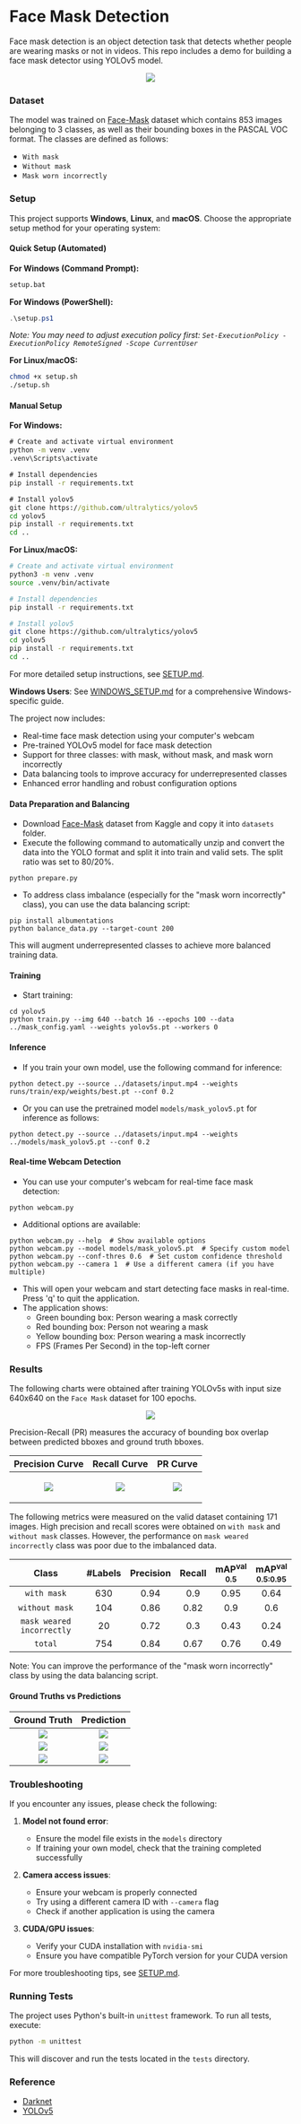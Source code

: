 # Face Mask Detection

Face mask detection is an object detection task that detects whether people are wearing masks or not in videos. This repo includes a demo for building a face mask detector using YOLOv5 model.
<p align="center"> <img src="results/anim2.gif" /></p>

### Dataset

The model was trained on [Face-Mask](https://www.kaggle.com/andrewmvd/face-mask-detection) dataset which contains 853 images belonging to 3 classes, as well as their bounding boxes in the PASCAL VOC format. The classes are defined as follows:

* `With mask`
* `Without mask`
* `Mask worn incorrectly`

### Setup

This project supports **Windows**, **Linux**, and **macOS**. Choose the appropriate setup method for your operating system:

#### Quick Setup (Automated)

**For Windows (Command Prompt):**

```cmd
setup.bat
```

**For Windows (PowerShell):**

```powershell
.\setup.ps1
```

*Note: You may need to adjust execution policy first: `Set-ExecutionPolicy -ExecutionPolicy RemoteSigned -Scope CurrentUser`*

**For Linux/macOS:**

```bash
chmod +x setup.sh
./setup.sh
```

#### Manual Setup

**For Windows:**

```cmd
# Create and activate virtual environment
python -m venv .venv
.venv\Scripts\activate

# Install dependencies
pip install -r requirements.txt

# Install yolov5
git clone https://github.com/ultralytics/yolov5
cd yolov5
pip install -r requirements.txt
cd ..
```

**For Linux/macOS:**

```bash
# Create and activate virtual environment
python3 -m venv .venv
source .venv/bin/activate

# Install dependencies
pip install -r requirements.txt

# Install yolov5
git clone https://github.com/ultralytics/yolov5
cd yolov5
pip install -r requirements.txt
cd ..
```

For more detailed setup instructions, see [SETUP.md](SETUP.md).

**Windows Users**: See [WINDOWS_SETUP.md](WINDOWS_SETUP.md) for a comprehensive Windows-specific guide.

The project now includes:

* Real-time face mask detection using your computer's webcam
* Pre-trained YOLOv5 model for face mask detection
* Support for three classes: with mask, without mask, and mask worn incorrectly
* Data balancing tools to improve accuracy for underrepresented classes
* Enhanced error handling and robust configuration options

#### Data Preparation and Balancing

* Download [Face-Mask](https://www.kaggle.com/andrewmvd/face-mask-detection) dataset from Kaggle and copy it into `datasets` folder.
* Execute the following command to automatically unzip and convert the data into the YOLO format and split it into train and valid sets. The split ratio was set to 80/20%.

```
python prepare.py
```

* To address class imbalance (especially for the "mask worn incorrectly" class), you can use the data balancing script:

```
pip install albumentations
python balance_data.py --target-count 200
```

This will augment underrepresented classes to achieve more balanced training data.

#### Training

* Start training:

```
cd yolov5
python train.py --img 640 --batch 16 --epochs 100 --data ../mask_config.yaml --weights yolov5s.pt --workers 0
```

#### Inference

* If you train your own model, use the following command for inference:

```
python detect.py --source ../datasets/input.mp4 --weights runs/train/exp/weights/best.pt --conf 0.2
```

* Or you can use the pretrained model `models/mask_yolov5.pt` for inference as follows:

```
python detect.py --source ../datasets/input.mp4 --weights ../models/mask_yolov5.pt --conf 0.2
```

#### Real-time Webcam Detection

* You can use your computer's webcam for real-time face mask detection:

```
python webcam.py
```

* Additional options are available:

```
python webcam.py --help  # Show available options
python webcam.py --model models/mask_yolov5.pt  # Specify custom model
python webcam.py --conf-thres 0.6  # Set custom confidence threshold
python webcam.py --camera 1  # Use a different camera (if you have multiple)
```

* This will open your webcam and start detecting face masks in real-time. Press 'q' to quit the application.
* The application shows:
  * Green bounding box: Person wearing a mask correctly
  * Red bounding box: Person not wearing a mask
  * Yellow bounding box: Person wearing a mask incorrectly
  * FPS (Frames Per Second) in the top-left corner

### Results

The following charts were obtained after training YOLOv5s with input size 640x640 on the `Face Mask` dataset for 100 epochs.

<p align="center">
  <img src="results/loss_curve.png" />
</p>

Precision-Recall (PR) measures the accuracy of bounding box overlap between predicted bboxes and ground truth bboxes.

| Precision Curve | Recall Curve | PR Curve |
| :-: | :-: | :-: |
| <p align="center"> <img src="results/P_curve.png"/></p> | <p align="center"> <img src="results/R_curve.png"/></p> | <p align="center"> <img src="results/PR_curve.png"/></p> |

The following metrics were measured on the valid dataset containing 171 images. High precision and recall scores were obtained on `with mask` and `without mask` classes. However, the performance on `mask weared incorrectly` class was poor due to the imbalanced data.

| Class | #Labels | Precision | Recall | mAP<sup>val<br>0.5 | mAP<sup>val<br>0.5:0.95 |
| :-: | :-: | :-: | :-: | :-: | :-: |
| `with mask` | 630 | 0.94 | 0.9 | 0.95 | 0.64 |
| `without mask` | 104 | 0.86 | 0.82 |  0.9 |  0.6 |
| `mask weared incorrectly` | 20 | 0.72 | 0.3 | 0.43 | 0.24 |
| `total` | 754 | 0.84 | 0.67 | 0.76 | 0.49 |

Note: You can improve the performance of the "mask worn incorrectly" class by using the data balancing script.

#### Ground Truths vs Predictions

| Ground Truth | Prediction |
| :-: | :-: |
| ![](results/gt1.png) | ![](results/pred1.png) |
| ![](results/gt2a.png) | ![](results/pred2a.png) |
| ![](results/gt3.png) | ![](results/pred3.png) |

### Troubleshooting

If you encounter any issues, please check the following:

1. **Model not found error**:
   * Ensure the model file exists in the `models` directory
   * If training your own model, check that the training completed successfully

2. **Camera access issues**:
   * Ensure your webcam is properly connected
   * Try using a different camera ID with `--camera` flag
   * Check if another application is using the camera

3. **CUDA/GPU issues**:
   * Verify your CUDA installation with `nvidia-smi`
   * Ensure you have compatible PyTorch version for your CUDA version

For more troubleshooting tips, see [SETUP.md](SETUP.md).

### Running Tests

The project uses Python's built-in `unittest` framework. To run all tests, execute:

```bash
python -m unittest
```

This will discover and run the tests located in the `tests` directory.

### Reference

* [Darknet](https://github.com/pjreddie/darknet/blob/master/scripts/voc_label.py)
* [YOLOv5](https://github.com/ultralytics/yolov5)
